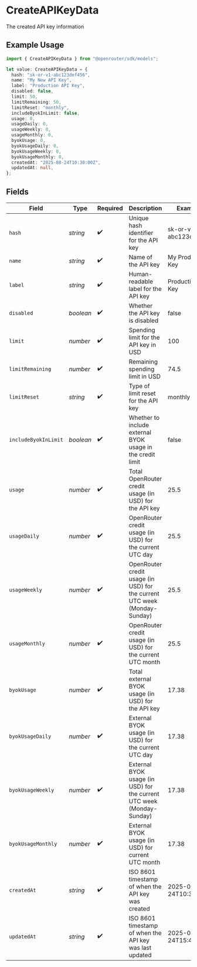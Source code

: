 # CreateAPIKeyData

The created API key information

## Example Usage

```typescript
import { CreateAPIKeyData } from "@openrouter/sdk/models";

let value: CreateAPIKeyData = {
  hash: "sk-or-v1-abc123def456",
  name: "My New API Key",
  label: "Production API Key",
  disabled: false,
  limit: 50,
  limitRemaining: 50,
  limitReset: "monthly",
  includeByokInLimit: false,
  usage: 0,
  usageDaily: 0,
  usageWeekly: 0,
  usageMonthly: 0,
  byokUsage: 0,
  byokUsageDaily: 0,
  byokUsageWeekly: 0,
  byokUsageMonthly: 0,
  createdAt: "2025-08-24T10:30:00Z",
  updatedAt: null,
};
```

## Fields

| Field                                                                     | Type                                                                      | Required                                                                  | Description                                                               | Example                                                                   |
| ------------------------------------------------------------------------- | ------------------------------------------------------------------------- | ------------------------------------------------------------------------- | ------------------------------------------------------------------------- | ------------------------------------------------------------------------- |
| `hash`                                                                    | *string*                                                                  | :heavy_check_mark:                                                        | Unique hash identifier for the API key                                    | sk-or-v1-abc123def456                                                     |
| `name`                                                                    | *string*                                                                  | :heavy_check_mark:                                                        | Name of the API key                                                       | My Production Key                                                         |
| `label`                                                                   | *string*                                                                  | :heavy_check_mark:                                                        | Human-readable label for the API key                                      | Production API Key                                                        |
| `disabled`                                                                | *boolean*                                                                 | :heavy_check_mark:                                                        | Whether the API key is disabled                                           | false                                                                     |
| `limit`                                                                   | *number*                                                                  | :heavy_check_mark:                                                        | Spending limit for the API key in USD                                     | 100                                                                       |
| `limitRemaining`                                                          | *number*                                                                  | :heavy_check_mark:                                                        | Remaining spending limit in USD                                           | 74.5                                                                      |
| `limitReset`                                                              | *string*                                                                  | :heavy_check_mark:                                                        | Type of limit reset for the API key                                       | monthly                                                                   |
| `includeByokInLimit`                                                      | *boolean*                                                                 | :heavy_check_mark:                                                        | Whether to include external BYOK usage in the credit limit                | false                                                                     |
| `usage`                                                                   | *number*                                                                  | :heavy_check_mark:                                                        | Total OpenRouter credit usage (in USD) for the API key                    | 25.5                                                                      |
| `usageDaily`                                                              | *number*                                                                  | :heavy_check_mark:                                                        | OpenRouter credit usage (in USD) for the current UTC day                  | 25.5                                                                      |
| `usageWeekly`                                                             | *number*                                                                  | :heavy_check_mark:                                                        | OpenRouter credit usage (in USD) for the current UTC week (Monday-Sunday) | 25.5                                                                      |
| `usageMonthly`                                                            | *number*                                                                  | :heavy_check_mark:                                                        | OpenRouter credit usage (in USD) for the current UTC month                | 25.5                                                                      |
| `byokUsage`                                                               | *number*                                                                  | :heavy_check_mark:                                                        | Total external BYOK usage (in USD) for the API key                        | 17.38                                                                     |
| `byokUsageDaily`                                                          | *number*                                                                  | :heavy_check_mark:                                                        | External BYOK usage (in USD) for the current UTC day                      | 17.38                                                                     |
| `byokUsageWeekly`                                                         | *number*                                                                  | :heavy_check_mark:                                                        | External BYOK usage (in USD) for the current UTC week (Monday-Sunday)     | 17.38                                                                     |
| `byokUsageMonthly`                                                        | *number*                                                                  | :heavy_check_mark:                                                        | External BYOK usage (in USD) for current UTC month                        | 17.38                                                                     |
| `createdAt`                                                               | *string*                                                                  | :heavy_check_mark:                                                        | ISO 8601 timestamp of when the API key was created                        | 2025-08-24T10:30:00Z                                                      |
| `updatedAt`                                                               | *string*                                                                  | :heavy_check_mark:                                                        | ISO 8601 timestamp of when the API key was last updated                   | 2025-08-24T15:45:00Z                                                      |